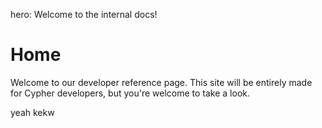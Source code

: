 hero: Welcome to the internal docs!
# Home

Welcome to our developer reference page. This site will be entirely made for Cypher developers, 
but you're welcome to take a look.

yeah kekw